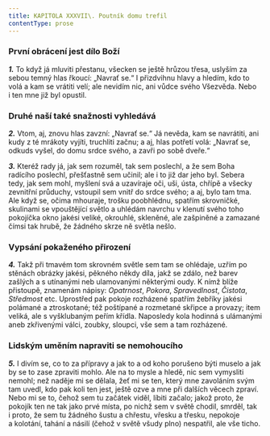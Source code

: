 ```yaml
---
title: KAPITOLA XXXVII\. Poutník domu trefil
contentType: prose
---
```


<section>

### První obrácení jest dílo Boží

**_1._** To když já mluviti přestanu, všecken se ještě hrůzou třesa, uslyším za sebou temný hlas řkoucí: „Navrať se.“ I přizdvihnu hlavy a hledím, kdo to volá a kam se vrátiti velí; ale nevidím nic, ani vůdce svého Všezvěda. Nebo i ten mne již byl opustil.

### Druhé naší také snažnosti vyhledává

**_2._** Vtom, aj, znovu hlas zavzní: „Navrať se.“ Já nevěda, kam se navrátiti, ani kudy z té mrákoty vyjíti, truchliti začnu; a aj, hlas potřetí volá: „Navrať se, odkuds vyšel, do domu srdce svého, a zavři po sobě dveře.“

</section>

<section>

**_3._** Kteréž rady já, jak sem rozuměl, tak sem poslechl, a že sem Boha radícího poslechl, přešťastně sem učinil; ale i to již dar jeho byl. Sebera tedy, jak sem mohl, myšlení svá a uzavíraje oči, uši, ústa, chřípě a všecky zevnitřní průduchy, vstoupil sem vnitř do srdce svého; a aj, bylo tam tma. Ale když se, očima mhouraje, trošku poobhlédnu, spatřím skrovničké, skulinami se vpouštějící světlo a uhlédám navrchu v klenutí svého toho pokojíčka okno jakési veliké, okrouhlé, skleněné, ale zašpiněné a zamazané čímsi tak hrubě, že žádného skrze ně světla nešlo.

### Vypsání pokaženého přirození

**_4._** Takž při tmavém tom skrovném světle sem tam se ohlédaje, uzřím po stěnách obrázky jakési, pěkného někdy díla, jakž se zdálo, než barev zašlých a s utínanými neb ulamovanými některými oudy. K nímž blíže přistoupě, znamenám nápisy: _Opatrnost_, _Pokora_, _Spravedlnost_, _Čistota_, _Středmost_ etc. Uprostřed pak pokoje rozházené spatřím žebříky jakési polámané a ztroskotané; též poštípané a rozmetané skřipce a provazy; item veliká, ale s vyšklubaným peřím křídla. Naposledy kola hodinná s ulámanými aneb zkřivenými válci, zoubky, sloupci, vše sem a tam rozházené.

### Lidským uměním napraviti se nemohoucího

**_5._** I divím se, co to za přípravy a jak to a od koho porušeno býti muselo a jak by se to zase zpraviti mohlo. Ale na to mysle a hledě, nic sem vymysliti nemohl; než naděje mi se dělala, žeť mi se ten, který mne zavoláním svým tam uvedl, kdo pak koli ten jest, ještě ozve a mne při dalších věcech zpraví. Nebo mi se to, čehož sem tu začátek viděl, líbiti začalo; jakož proto, že pokojík ten ne tak jako prvé místa, po nichž sem v světě chodil, smrděl, tak i proto, že sem tu žádného šustu a chřestu, vřesku a třesku, nepokoje a kolotání, tahání a násilí (čehož v světě všudy plno) nespatřil, ale vše ticho.

</section>
